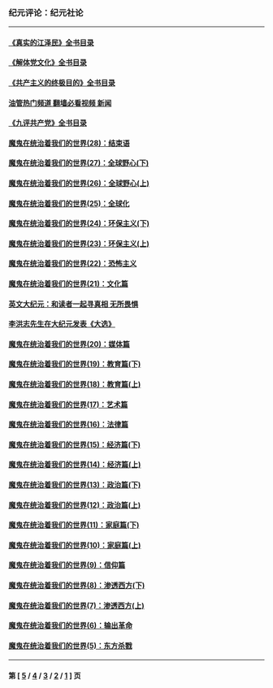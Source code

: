 ### 纪元评论：纪元社论
---
#### [《真实的江泽民》全书目录](../../pages/nsc422/n13721399.md?07220330) 
#### [《解体党文化》全书目录](../../pages/nsc422/n13721157.md?07220330) 
#### [《共产主义的终极目的》全书目录](../../pages/nsc422/n13721048.md?07220330) 
#### [油管热门频道 翻墙必看视频 新闻](ok?07220330)
#### [《九评共产党》全书目录](../../pages/nsc422/n13708085.md?07220330) 
#### [魔鬼在统治着我们的世界(28)：结束语](../../pages/nsc422/n10936246.md?07220330) 
#### [魔鬼在统治着我们的世界(27)：全球野心(下)](../../pages/nsc422/n10928319.md?07220330) 
#### [魔鬼在统治着我们的世界(26)：全球野心(上)](../../pages/nsc422/n10900318.md?07220330) 
#### [魔鬼在统治着我们的世界(25)：全球化](../../pages/nsc422/n10788205.md?07220330) 
#### [魔鬼在统治着我们的世界(24)：环保主义(下)](../../pages/nsc422/n10695307.md?07220330) 
#### [魔鬼在统治着我们的世界(23)：环保主义(上)](../../pages/nsc422/n10688613.md?07220330) 
#### [魔鬼在统治着我们的世界(22)：恐怖主义](../../pages/nsc422/n10614727.md?07220330) 
#### [魔鬼在统治着我们的世界(21)：文化篇](../../pages/nsc422/n10597706.md?07220330) 
#### [英文大纪元：和读者一起寻真相 无所畏惧](../../pages/nsc422/n12542027.md?07220330) 
#### [李洪志先生在大纪元发表《大选》](../../pages/nsc422/n12534746.md?07220330) 
#### [魔鬼在统治着我们的世界(20)：媒体篇](../../pages/nsc422/n10586579.md?07220330) 
#### [魔鬼在统治着我们的世界(19)：教育篇(下)](../../pages/nsc422/n10564808.md?07220330) 
#### [魔鬼在统治着我们的世界(18)：教育篇(上)](../../pages/nsc422/n10526970.md?07220330) 
#### [魔鬼在统治着我们的世界(17)：艺术篇](../../pages/nsc422/n10499093.md?07220330) 
#### [魔鬼在统治着我们的世界(16)：法律篇](../../pages/nsc422/n10485969.md?07220330) 
#### [魔鬼在统治着我们的世界(15)：经济篇(下)](../../pages/nsc422/n10469975.md?07220330) 
#### [魔鬼在统治着我们的世界(14)：经济篇(上)](../../pages/nsc422/n10457370.md?07220330) 
#### [魔鬼在统治着我们的世界(13)：政治篇(下)](../../pages/nsc422/n10448270.md?07220330) 
#### [魔鬼在统治着我们的世界(12)：政治篇(上)](../../pages/nsc422/n10444576.md?07220330) 
#### [魔鬼在统治着我们的世界(11)：家庭篇(下)](../../pages/nsc422/n10440961.md?07220330) 
#### [魔鬼在统治着我们的世界(10)：家庭篇(上)](../../pages/nsc422/n10435448.md?07220330) 
#### [魔鬼在统治着我们的世界(9)：信仰篇](../../pages/nsc422/n10432159.md?07220330) 
#### [魔鬼在统治着我们的世界(8)：渗透西方(下)](../../pages/nsc422/n10429603.md?07220330) 
#### [魔鬼在统治着我们的世界(7)：渗透西方(上)](../../pages/nsc422/n10426013.md?07220330) 
#### [魔鬼在统治着我们的世界(6)：输出革命](../../pages/nsc422/n10421536.md?07220330) 
#### [魔鬼在统治着我们的世界(5)：东方杀戮](../../pages/nsc422/n10417707.md?07220330) 

---
#### 第 [ [5](./5.md?07220330) / [4](./4.md?07220330) / [3](./3.md?07220330) / [2](./2.md?07220330) / [1](./1.md?07220330) ] 页
